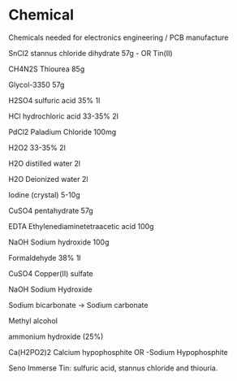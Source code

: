 # Chemical
Chemicals needed for electronics engineering / PCB manufacture



SnCl2   stannus chloride dihydrate    57g - OR Tin(II)

CH4N2S  Thiourea             85g 

Glycol-3350                  57g

H2SO4 sulfuric acid 35%      1l

HCl hydrochloric acid 33-35% 2l

PdCl2 Paladium Chloride      100mg

H2O2 33-35%                  2l

H2O distilled water          2l

H2O Deionized water          2l

Iodine (crystal)             5-10g

CuSO4 pentahydrate           57g

EDTA  Ethylenediaminetetraacetic acid    100g

NaOH Sodium hydroxide       100g

Formaldehyde 38%            1l

CuSO4 Copper(II) sulfate

NaOH Sodium Hydroxide

Sodium bicarbonate -> Sodium carbonate

Methyl alcohol

ammonium hydroxide (25%)

Ca(H2PO2)2 Calcium hypophosphite OR -Sodium Hypophosphite

Seno Immerse Tin: sulfuric acid, stannus chloride and thiouria.

